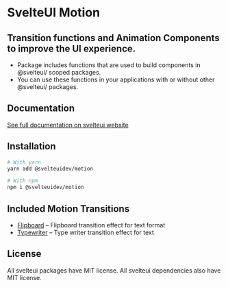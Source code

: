 # SvelteUI Motion

## **Transition functions and Animation Components to improve the UI experience.**

- Package includes functions that are used to build components in @svelteui/ scoped packages.
- You can use these functions in your applications with or without other @svelteui/ packages.

## Documentation

[See full documentation on svelteui website](https://svelteui-docs.vercel.app/)

## Installation

```bash
# With yarn
yarn add @svelteuidev/motion

# With npm
npm i @svelteuidev/motion
```

## Included Motion Transitions

- [Flipboard](https://svelteui-docs.vercel.app/docs/motion/flipboard) – Flipboard transition effect for text format
- [Typewriter](https://svelteui-docs.vercel.app/docs/motion/typewriter) – Type writer transition effect for text

## License

All svelteui packages have MIT license. All svelteui dependencies also have MIT license.
